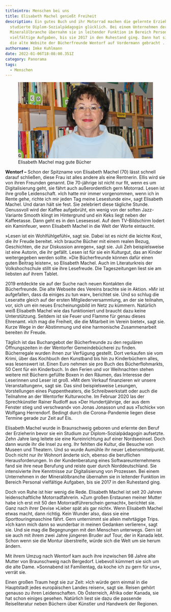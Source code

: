 ```yaml
---
titleintro: Menschen bei uns
title: Elisabeth Machel genießt Freiheit
description: Ein gutes Buch und ihr Motorrad machen die gelernte Erzieherin und
  studierte Diplom-Sozialpädagogin glücklich. Bei einem Unternehmen der
  Mineralölbranche übernahm sie in leitender Funktion im Bereich Personal
  vielfältige Aufgaben, bis sie 2017 in den Ruhestand ging. Dann hat sie noch
  die alte Website der Bücherfreunde Wentorf auf Vordermann gebracht . . .
authorname: Imke Kuhlmann
date: 2022-01-06T18:08:00.351Z
category: Panorama
tags:
  - Menschen
---
```

<figure>
  <img src="/static/media/2021-12-13-Elisabeth-Machel.jpg">
  <figcaption>
Elisabeth Machel mag gute Bücher   
   
  </figcaption>
</figure>



**Wentorf –** Schon der Spitzname von Elisabeth Machel (70) lässt schnell darauf schließen, diese Frau ist alles andere als eine Rentnerin. Ellis wird sie von ihren Freunden genannt. Die 70-jährige ist nicht nur fit, wenn es um Digitalisierung geht, sie fährt auch außerordentlich gern Motorrad. Lesen ist ihre große Leidenschaft. »Ich hatte mir immer vorgenommen, wenn ich in Rente gehe, richte ich mir jeden Tag meine Lesestunde ein«, sagt Elisabeth Machel. Und daran hält sie fest. Sie zelebriert diese tägliche Stunde. Genussvoll wird der Kaffee aufgebrüht, ein wenig von der soften Jazz-Variante Smooth klingt im Hintergrund und ein Keks liegt neben der Kaffeetasse. Dann geht es in den Lesesessel. Auf dem TV-Bildschirm lodert ein Kaminfeuer, wenn Elisabeth Machel in die Welt der Worte eintaucht.

»Lesen ist ein Wohlfühlgefühl«, sagt sie. Dabei ist es nicht die leichte Kost, die ihr Freude bereitet. »Ich brauche Bücher mit einem realen Bezug, Geschichten, die zur Diskussion anregen«, sagt sie. Juli Zeh beispielsweise ist eine Autorin, die ihr gefällt. Lesen ist für sie ein Kulturgut, das an Kinder weitergegeben werden sollte. »Die Bücherfreunde können dafür einen guten Beitrag leisten«, so Elisabeth Machel. Auch im Literaturkreis der Volkshochschule stillt sie ihre Lesefreude. Die Tageszeitungen liest sie am liebsten auf ihrem Tablet. 

2019 entdeckte sie auf der Suche nach neuen Kontakten die Bücherfreunde. Die alte Webseite des Vereins brachte sie in Aktion. »Mir ist aufgefallen, dass da einiges zu tun war«, berichtet sie. Und so schlug die Leseratte gleich auf der ersten Mitgliederversammlung, an der sie teilnahm, vor, sich um ein neues Erscheinungsbild im Netz zu kümmern. Natürlich weiß Elisabeth Machel wie das funktioniert und braucht dazu keine Unterstützung. Seitdem ist sie Feuer und Flamme für genau dieses Ehrenamt. »Ich mag die Freiheit, die die Mitarbeit im Verein bietet«, sagt sie. Kurze Wege in der Abstimmung und eine harmonische Zusammenarbeit bereiten ihr Freude. 

Täglich ist das Buchangebot der Bücherfreunde zu den regulären Öffnungszeiten in der Wentorfer Gemeindebücherei zu finden. Bücherregale wurden ihnen zur Verfügung gestellt. Dort verkaufen sie vom Krimi, über das Kochbuch den Kunstband bis hin zu Kinderbüchern alles, was lesenswert ist. Einen Euro nehmen sie pro Buch des Bücherflohmarkts, 50 Cent für ein Kinderbuch. In den Ferien und vor Weihnachten stehen weitere mit Büchern gefüllte Boxen in den Räumen, das Interesse der Leserinnen und Leser ist groß. »Mit dem Verkauf finanzieren wir unsere Veranstaltungen«, sagt sie. Das sind beispielsweise Lesungen, Vorstellungen eines Puppentheaters, die Schreibwerkstatt oder auch die Teilnahme an der Wentorfer Kulturwoche. Im Februar 2020 las der Sprechkünstler Rainer Rudloff aus »Der Hundertjährige, der aus dem Fenster stieg und verschwand« von Jonas Jonasson und aus »Tschick« von Wolfgang Herrendorf. Bedingt durch die Corona-Pandemie liegen diese Termine gerade zur Zeit auf Eis.

Elisabeth Machel wurde in Braunschweig geboren und erlernte den Beruf der Erzieherin bevor sie ein Studium zur Diplom-Sozialpädagogin aufsetzte. Zehn Jahre lang leitete sie eine Kureinrichtung auf einer Nordseeinsel. Doch dann wurde ihr die Insel zu eng. Ihr fehlten die Kultur, die Besuche von Museen und Theatern. Und so wurde Aumühle ihr neuer Lebensmittelpunkt. Doch nicht nur ihr Wohnort änderte sich, ebenso die beruflichen Herausforderungen. In der Kundenberatung eines Softwareunternehmens fand sie ihre neue Berufung und reiste quer durch Norddeutschland. Sie intensivierte ihre Kenntnisse zur Digitalisierung von Prozessen. Bei einem Unternehmen in der Mineralölbranche übernahm sie in leitender Funktion im Bereich Personal vielfältige Aufgaben, bis sie 2017 in den Ruhestand ging. 

Doch von Ruhe ist hier wenig die Rede. Elisabeth Machel ist seit 20 Jahren leidenschaftliche Motorradfahrerin. »Zum großen Erstaunen meiner Mutter habe ich erst mit 50 den Motorradführerschein gemacht«, berichtet sie. Ganz nach ihrer Devise »Lieber spät als gar nicht«. Wenn Elisabeth Machel etwas macht, dann richtig. Kein Wunder also, dass sie eine Sporttouringmaschine fährt. Gern unternimmt sie allein mehrtägige Trips. »Ich kann mich dann so wunderbar in meinen Gedanken verlieren«, sagt sie. Und sie mag die Begegnungen mit den Menschen unterwegs. Gern ist sie auch mit ihrem zwei Jahre jüngeren Bruder auf Tour, der in Kanada lebt. Schon wenn sie die Montur überstreife, würde sich die Welt um sie herum ändern.

Mit ihrem Umzug nach Wentorf kam auch ihre inzwischen 98 Jahre alte Mutter von Braunschweig nach Bergedorf. Liebevoll kümmert sie sich um die alte Dame. »Sonnabend ist Familientag, da koche ich zu gern für uns«, verrät sie. 

Einen großen Traum hegt sie zur Zeit: »Ich würde gern einmal in die Hauptstadt jedes europäischen Landes reisen«, sagt sie. Reisen gehört genauso zu ihren Leidenschaften. Ob Österreich, Afrika oder Kanada, sie hat schon einiges gesehen. Natürlich liest sie dazu die passende Reiseliteratur neben Büchern über Künstler und Handwerk der Regionen.